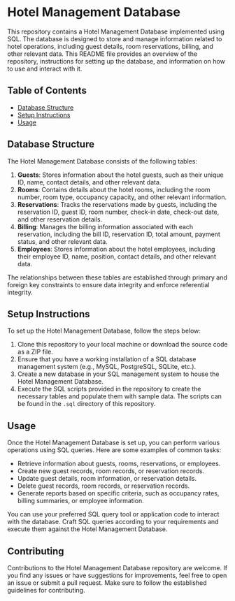 # Hotel Management Database

This repository contains a Hotel Management Database implemented using SQL. The database is designed to store and manage information related to hotel operations, including guest details, room reservations, billing, and other relevant data. This README file provides an overview of the repository, instructions for setting up the database, and information on how to use and interact with it.

## Table of Contents
- [Database Structure](#database-structure)
- [Setup Instructions](#setup-instructions)
- [Usage](#usage)

## Database Structure

The Hotel Management Database consists of the following tables:

1. **Guests**: Stores information about the hotel guests, such as their unique ID, name, contact details, and other relevant data.
2. **Rooms**: Contains details about the hotel rooms, including the room number, room type, occupancy capacity, and other relevant information.
3. **Reservations**: Tracks the reservations made by guests, including the reservation ID, guest ID, room number, check-in date, check-out date, and other reservation details.
4. **Billing**: Manages the billing information associated with each reservation, including the bill ID, reservation ID, total amount, payment status, and other relevant data.
5. **Employees**: Stores information about the hotel employees, including their employee ID, name, position, contact details, and other relevant data.

The relationships between these tables are established through primary and foreign key constraints to ensure data integrity and enforce referential integrity.

## Setup Instructions

To set up the Hotel Management Database, follow the steps below:

1. Clone this repository to your local machine or download the source code as a ZIP file.
2. Ensure that you have a working installation of a SQL database management system (e.g., MySQL, PostgreSQL, SQLite, etc.).
3. Create a new database in your SQL management system to house the Hotel Management Database.
4. Execute the SQL scripts provided in the repository to create the necessary tables and populate them with sample data. The scripts can be found in the `.sql` directory of this repository.

## Usage

Once the Hotel Management Database is set up, you can perform various operations using SQL queries. Here are some examples of common tasks:

- Retrieve information about guests, rooms, reservations, or employees.
- Create new guest records, room records, or reservation records.
- Update guest details, room information, or reservation details.
- Delete guest records, room records, or reservation records.
- Generate reports based on specific criteria, such as occupancy rates, billing summaries, or employee information.

You can use your preferred SQL query tool or application code to interact with the database. Craft SQL queries according to your requirements and execute them against the Hotel Management Database.

## Contributing

Contributions to the Hotel Management Database repository are welcome. If you find any issues or have suggestions for improvements, feel free to open an issue or submit a pull request. Make sure to follow the established guidelines for contributing.
